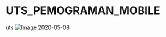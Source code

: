 # UTS_PEMOGRAMAN_MOBILE
uts
![Image 2020-05-08](https://user-images.githubusercontent.com/38339317/81331365-accb8000-90cb-11ea-9f83-8d1dfbd94884.jpeg)
